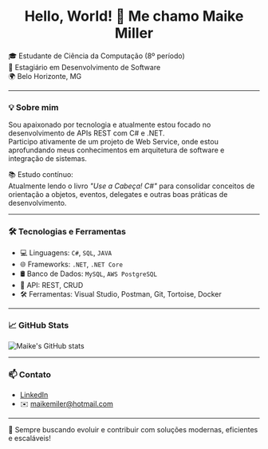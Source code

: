 <h1 align="center">Hello, World! 👋 Me chamo Maike Miller</h1>

🎓 Estudante de Ciência da Computação (8º período)  
💼 Estagiário em Desenvolvimento de Software  
🌍 Belo Horizonte, MG 

---

### 💡 Sobre mim

Sou apaixonado por tecnologia e atualmente estou focado no desenvolvimento de APIs REST com C# e .NET.  
Participo ativamente de um projeto de Web Service, onde estou aprofundando meus conhecimentos em arquitetura de software e integração de sistemas.

📚 Estudo contínuo:  
Atualmente lendo o livro *"Use a Cabeça! C#"* para consolidar conceitos de orientação a objetos, eventos, delegates e outras boas práticas de desenvolvimento.

---

### 🛠️ Tecnologias e Ferramentas

- 💻 Linguagens: `C#`, `SQL`, `JAVA` 
- 🌐 Frameworks: `.NET`, `.NET Core`
- 🛢️ Banco de Dados: `MySQL`, `AWS PostgreSQL`
- 🔗 API: REST, CRUD
- 🛠️ Ferramentas: Visual Studio, Postman, Git, Tortoise, Docker

---

### 📈 GitHub Stats

![Maike's GitHub stats](https://github-readme-stats.vercel.app/api?username=maikemiller&show_icons=true&theme=github_dark)

---

### 📫 Contato

- [LinkedIn](https://www.linkedin.com/in/maike-miller-82b66a1b8/)
- ✉️ maikemiler@hotmail.com

---

🧠 Sempre buscando evoluir e contribuir com soluções modernas, eficientes e escaláveis!
